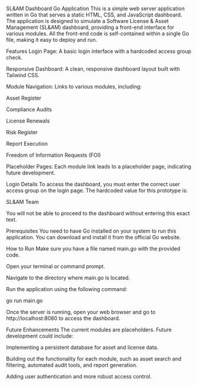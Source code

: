 SL&AM Dashboard Go Application
This is a simple web server application written in Go that serves a static HTML, CSS, and JavaScript dashboard. The application is designed to simulate a Software License & Asset Management (SL&AM) dashboard, providing a front-end interface for various modules. All the front-end code is self-contained within a single Go file, making it easy to deploy and run.

Features
Login Page: A basic login interface with a hardcoded access group check.

Responsive Dashboard: A clean, responsive dashboard layout built with Tailwind CSS.

Module Navigation: Links to various modules, including:

Asset Register

Compliance Audits

License Renewals

Risk Register

Report Execution

Freedom of Information Requests (FOI)

Placeholder Pages: Each module link leads to a placeholder page, indicating future development.

Login Details
To access the dashboard, you must enter the correct user access group on the login page. The hardcoded value for this prototype is:

SL&AM Team

You will not be able to proceed to the dashboard without entering this exact text.

Prerequisites
You need to have Go installed on your system to run this application. You can download and install it from the official Go website.

How to Run
Make sure you have a file named main.go with the provided code.

Open your terminal or command prompt.

Navigate to the directory where main.go is located.

Run the application using the following command:

go run main.go


Once the server is running, open your web browser and go to http://localhost:8080 to access the dashboard.

Future Enhancements
The current modules are placeholders. Future development could include:

Implementing a persistent database for asset and license data.

Building out the functionality for each module, such as asset search and filtering, automated audit tools, and report generation.

Adding user authentication and more robust access control.